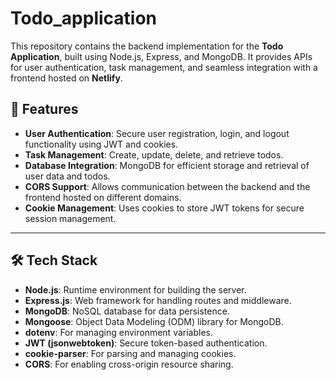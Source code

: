 # Todo_application


This repository contains the backend implementation for the **Todo Application**, built using Node.js, Express, and MongoDB. It provides APIs for user authentication, task management, and seamless integration with a frontend hosted on **Netlify**.

## 🚀 Features

- **User Authentication**: Secure user registration, login, and logout functionality using JWT and cookies.
- **Task Management**: Create, update, delete, and retrieve todos.
- **Database Integration**: MongoDB for efficient storage and retrieval of user data and todos.
- **CORS Support**: Allows communication between the backend and the frontend hosted on different domains.
- **Cookie Management**: Uses cookies to store JWT tokens for secure session management.

---

## 🛠️ Tech Stack

- **Node.js**: Runtime environment for building the server.
- **Express.js**: Web framework for handling routes and middleware.
- **MongoDB**: NoSQL database for data persistence.
- **Mongoose**: Object Data Modeling (ODM) library for MongoDB.
- **dotenv**: For managing environment variables.
- **JWT (jsonwebtoken)**: Secure token-based authentication.
- **cookie-parser**: For parsing and managing cookies.
- **CORS**: For enabling cross-origin resource sharing.

